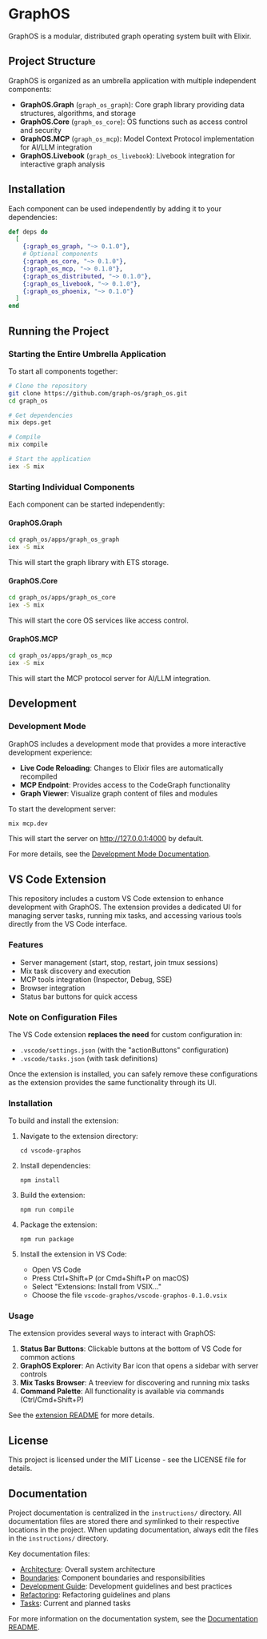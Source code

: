 # GraphOS

GraphOS is a modular, distributed graph operating system built with Elixir.

## Project Structure

GraphOS is organized as an umbrella application with multiple independent components:

* **GraphOS.Graph** (`graph_os_graph`): Core graph library providing data structures, algorithms, and storage
* **GraphOS.Core** (`graph_os_core`): OS functions such as access control and security
* **GraphOS.MCP** (`graph_os_mcp`): Model Context Protocol implementation for AI/LLM integration
* **GraphOS.Livebook** (`graph_os_livebook`): Livebook integration for interactive graph analysis

## Installation

Each component can be used independently by adding it to your dependencies:

```elixir
def deps do
  [
    {:graph_os_graph, "~> 0.1.0"},
    # Optional components
    {:graph_os_core, "~> 0.1.0"},
    {:graph_os_mcp, "~> 0.1.0"},
    {:graph_os_distributed, "~> 0.1.0"},
    {:graph_os_livebook, "~> 0.1.0"},
    {:graph_os_phoenix, "~> 0.1.0"}
  ]
end
```

## Running the Project

### Starting the Entire Umbrella Application

To start all components together:

```bash
# Clone the repository
git clone https://github.com/graph-os/graph_os.git
cd graph_os

# Get dependencies
mix deps.get

# Compile
mix compile

# Start the application
iex -S mix
```

### Starting Individual Components

Each component can be started independently:

#### GraphOS.Graph

```bash
cd graph_os/apps/graph_os_graph
iex -S mix
```

This will start the graph library with ETS storage.

#### GraphOS.Core

```bash
cd graph_os/apps/graph_os_core
iex -S mix
```

This will start the core OS services like access control.

#### GraphOS.MCP

```bash
cd graph_os/apps/graph_os_mcp
iex -S mix
```

This will start the MCP protocol server for AI/LLM integration.

## Development

### Development Mode

GraphOS includes a development mode that provides a more interactive development experience:

- **Live Code Reloading**: Changes to Elixir files are automatically recompiled
- **MCP Endpoint**: Provides access to the CodeGraph functionality 
- **Graph Viewer**: Visualize graph content of files and modules

To start the development server:

```bash
mix mcp.dev
```

This will start the server on http://127.0.0.1:4000 by default.

For more details, see the [Development Mode Documentation](apps/graph_os_mcp/docs/developer_mode.md).

## VS Code Extension

This repository includes a custom VS Code extension to enhance development with GraphOS. The extension provides a dedicated UI for managing server tasks, running mix tasks, and accessing various tools directly from the VS Code interface.

### Features

- Server management (start, stop, restart, join tmux sessions)
- Mix task discovery and execution
- MCP tools integration (Inspector, Debug, SSE)
- Browser integration
- Status bar buttons for quick access

### Note on Configuration Files

The VS Code extension **replaces the need** for custom configuration in:
- `.vscode/settings.json` (with the "actionButtons" configuration)
- `.vscode/tasks.json` (with task definitions)

Once the extension is installed, you can safely remove these configurations as the extension provides the same functionality through its UI.

### Installation

To build and install the extension:

1. Navigate to the extension directory:
   ```
   cd vscode-graphos
   ```

2. Install dependencies:
   ```
   npm install
   ```

3. Build the extension:
   ```
   npm run compile
   ```

4. Package the extension:
   ```
   npm run package
   ```

5. Install the extension in VS Code:
   - Open VS Code
   - Press Ctrl+Shift+P (or Cmd+Shift+P on macOS)
   - Select "Extensions: Install from VSIX..."
   - Choose the file `vscode-graphos/vscode-graphos-0.1.0.vsix`

### Usage

The extension provides several ways to interact with GraphOS:

1. **Status Bar Buttons**: Clickable buttons at the bottom of VS Code for common actions
2. **GraphOS Explorer**: An Activity Bar icon that opens a sidebar with server controls
3. **Mix Tasks Browser**: A treeview for discovering and running mix tasks
4. **Command Palette**: All functionality is available via commands (Ctrl/Cmd+Shift+P)

See the [extension README](./vscode-graphos/README.md) for more details.

## License

This project is licensed under the MIT License - see the LICENSE file for details.

## Documentation

Project documentation is centralized in the `instructions/` directory. All documentation files are stored there and symlinked to their respective locations in the project. When updating documentation, always edit the files in the `instructions/` directory.

Key documentation files:
- [Architecture](instructions/ARCHITECTURE.md): Overall system architecture
- [Boundaries](instructions/BOUNDARIES.md): Component boundaries and responsibilities
- [Development Guide](instructions/CLAUDE.md): Development guidelines and best practices
- [Refactoring](instructions/REFACTORING.md): Refactoring guidelines and plans
- [Tasks](instructions/TASKS.md): Current and planned tasks

For more information on the documentation system, see the [Documentation README](instructions/README.md).


